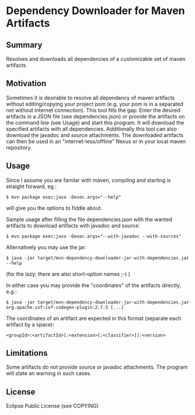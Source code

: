 Dependency Downloader for Maven Artifacts 
========================================= 

Summary
-------
Resolves and downloads all dependencies of a customizable set 
of maven artifacts.

Motivation 
---------- 
Sometimes it is desirable to resolve all dependency of maven artifacts 
without editing/copying your project pom (e.g. your pom is in a 
separated net without internet connection). This tool fills the gap: 
Enter the desired artifacts in a JSON file (see dependencies.json) or 
provide the artifacts on the command line (see Usage) and start this 
program. It will download the specified artifacts with all dependencies. 
Additionally this tool can also download the javadoc and source 
attachments. The downloaded artifacts can then be used in an 
"internet-less/offline" Nexus or in your local maven repository. 

Usage 
----- 
Since I assume you are familar with maven, compiling and starting is 
straight forward, eg.:

    $ mvn package exec:java -Dexec.args="--help" 
 
will give you the options to fiddle about. 

Sample usage after filling the file dependencies.json with the wanted 
artifacts to download artifacts with javadoc and source: 

    $ mvn package exec:java -Dexec.args="--with-javadoc --with-sources" 

Alternatively you may use the jar:

    $ java -jar target/mvn-dependency-downloader-jar-with-dependencies.jar --help

(for the lazy: there are also short-option names ;-) ) 

In either case you may provide the "coordinates" of the artifacts 
directly, e.g.: 

    $ java -jar target/mvn-dependency-downloader-jar-with-dependencies.jar org.apache.cxf:cxf-codegen-plugin:2.7.5 [...]

The coordinates of an artifact are expected in this format (separate 
each artifact by a space): 

    <groupId>:<artifactId>[:<extension>[:<classifier>]]:<version>    

Limitations 
----------- 
Some artifacts do not provide source or javadoc 
attachments. The program will state an warning in such cases. 

License 
------- 
Eclipse Public License (see COPYING) 

